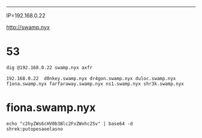 ___
IP=192.168.0.22

http://swamp.nyx

# 53

```bash
dig @192.168.0.22 swamp.nyx axfr
```

```
192.168.0.22  d0nkey.swamp.nyx dr4gon.swamp.nyx duloc.swamp.nyx f1ona.swamp.nyx farfaraway.swamp.nyx ns1.swamp.nyx shr3k.swamp.nyx
```

# fiona.swamp.nyx

```
echo "c2hyZWs6cHV0b3Blc2FvZWxhc25v" | base64 -d  
shrek:putopesaoelasno
```